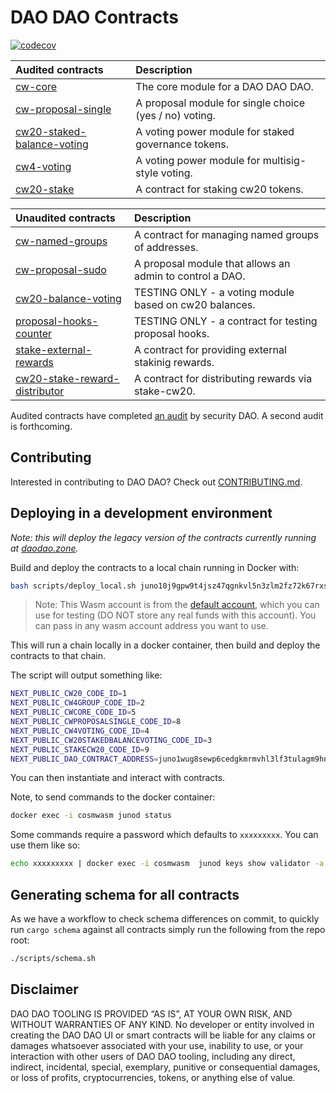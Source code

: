 # DAO DAO Contracts
[![codecov](https://codecov.io/gh/DA0-DA0/dao-contracts/branch/main/graph/badge.svg?token=SCKOIPYZPV)](https://codecov.io/gh/DA0-DA0/dao-contracts)

| Audited contracts                                                        | Description                                                |
| :----------------------------------------------------------------------- | :--------------------------------------------------------- |
| [cw-core](contracts/cw-core)                                             | The core module for a DAO DAO DAO.                         |
| [cw-proposal-single](contracts/cw-proposal-single)                       | A proposal module for single choice (yes / no) voting.     |
| [cw20-staked-balance-voting](contracts/cw20-staked-balance-voting)       | A voting power module for staked governance tokens.        |
| [cw4-voting](contracts/cw4-voting)                                       | A voting power module for multisig-style voting.           |
| [cw20-stake](contracts/cw20-stake)                                       | A contract for staking cw20 tokens.                        |


| Unaudited contracts                                                      | Description                                                |
| :----------------------------------------------------------------------- | :--------------------------------------------------------- |
| [cw-named-groups](contracts/cw-named-groups)                             | A contract for managing named groups of addresses.         |
| [cw-proposal-sudo](contracts/cw-proposal-sudo)                           | A proposal module that allows an admin to control a DAO.   |
| [cw20-balance-voting](contracts/cw20-balance-voting)                     | TESTING ONLY - a voting module based on cw20 balances.     |
| [proposal-hooks-counter](contracts/proposal-hooks-counter)               | TESTING ONLY - a contract for testing proposal hooks.      |
| [stake-external-rewards](contracts/cw20-stake-external-rewards)          | A contract for providing external stakinig rewards.        |
| [cw20-stake-reward-distributor](contracts/cw20-stake-external-rewards)   | A contract for distributing rewards via stake-cw20.        |

Audited contracts have completed [an
audit](https://github.com/securityDAO/audits/blob/7bb8e4910baaea89fddfc025591658f44adbc27c/cosmwasm/dao-contracts/v0.3%20DAO%20DAO%20audit.pdf)
by security DAO. A second audit is forthcoming.

## Contributing

Interested in contributing to DAO DAO? Check out [CONTRIBUTING.md](./CONTRIBUTING.md).

## Deploying in a development environment

_Note: this will deploy the legacy version of the contracts currently
running at [daodao.zone](https://daodao.zone)._

Build and deploy the contracts to a local chain running in Docker with:

```sh
bash scripts/deploy_local.sh juno10j9gpw9t4jsz47qgnkvl5n3zlm2fz72k67rxsg
```

> Note: This Wasm account is from the [default account](default-account.txt), which you can use for testing (DO NOT store any real funds with this account). You can pass in any wasm account address you want to use.

This will run a chain locally in a docker container, then build and deploy the contracts to that chain.

The script will output something like:

```sh
NEXT_PUBLIC_CW20_CODE_ID=1
NEXT_PUBLIC_CW4GROUP_CODE_ID=2
NEXT_PUBLIC_CWCORE_CODE_ID=5
NEXT_PUBLIC_CWPROPOSALSINGLE_CODE_ID=8
NEXT_PUBLIC_CW4VOTING_CODE_ID=4
NEXT_PUBLIC_CW20STAKEDBALANCEVOTING_CODE_ID=3
NEXT_PUBLIC_STAKECW20_CODE_ID=9
NEXT_PUBLIC_DAO_CONTRACT_ADDRESS=juno1wug8sewp6cedgkmrmvhl3lf3tulagm9hnvy8p0rppz9yjw0g4wtqwrw37d
```

You can then instantiate and interact with contracts.

Note, to send commands to the docker container:

```sh
docker exec -i cosmwasm junod status
```

Some commands require a password which defaults to `xxxxxxxxx`. You can use them like so:

```sh
echo xxxxxxxxx | docker exec -i cosmwasm  junod keys show validator -a
```

## Generating schema for all contracts
As we have a workflow to check schema differences on commit, to quickly run `cargo schema` against all contracts
simply run the following from the repo root:
```sh
./scripts/schema.sh
```

## Disclaimer

DAO DAO TOOLING IS PROVIDED “AS IS”, AT YOUR OWN RISK, AND WITHOUT WARRANTIES OF ANY KIND. No developer or entity involved in creating the DAO DAO UI or smart contracts will be liable for any claims or damages whatsoever associated with your use, inability to use, or your interaction with other users of DAO DAO tooling, including any direct, indirect, incidental, special, exemplary, punitive or consequential damages, or loss of profits, cryptocurrencies, tokens, or anything else of value.
